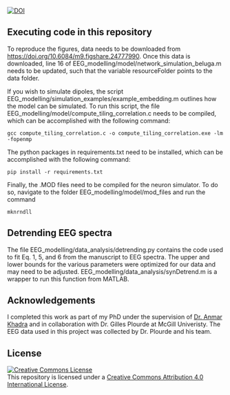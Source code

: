 [![DOI](https://zenodo.org/badge/DOI/10.5281/zenodo.10359818.svg)](https://doi.org/10.5281/zenodo.10359818)

## Executing code in this repository

To reproduce the figures, data needs to be downloaded from https://doi.org/10.6084/m9.figshare.24777990. Once this data is downloaded, line 16 of EEG_modelling/model/network_simulation_beluga.m needs to be updated, such that the variable resourceFolder points to the data folder.

If you wish to simulate dipoles, the script EEG_modelling/simulation_examples/example_embedding.m outlines how the model can be simulated. To run this script, the file EEG_modelling/model/compute_tiling_correlation.c needs to be compiled, which can be accomplished with the following command:
````
gcc compute_tiling_correlation.c -o compute_tiling_correlation.exe -lm -fopenmp
````
The python packages in requirements.txt need to be installed, which can be accomplished with the following command:
````
pip install -r requirements.txt
````
Finally, the .MOD files need to be compiled for the neuron simulator. To do so, navigate to the folder EEG_modelling/model/mod_files and run the command
```
mknrndll
```

## Detrending EEG spectra
The file EEG_modelling/data_analysis/detrending.py contains the code used to fit Eq. 1, 5, and 6 from the manuscript to EEG spectra. The upper and lower bounds for the various parameters were optimized for our data and may need to be adjusted. EEG_modelling/data_analysis/synDetrend.m is a wrapper to run this function from MATLAB. 

## Acknowledgements
I completed this work as part of my PhD under the supervision of [Dr. Anmar Khadra](http://www.medicine.mcgill.ca/physio/khadralab/) and in collaboration with Dr. Gilles Plourde at McGill Univeristy. The EEG data used in this project was collected by Dr. Plourde and his team.

## License
<a rel="license" href="http://creativecommons.org/licenses/by/4.0/"><img alt="Creative Commons License" style="border-width:0" src="https://i.creativecommons.org/l/by/4.0/88x31.png" /></a><br />This repository is licensed under a <a rel="license" href="http://creativecommons.org/licenses/by/4.0/">Creative Commons Attribution 4.0 International License</a>.